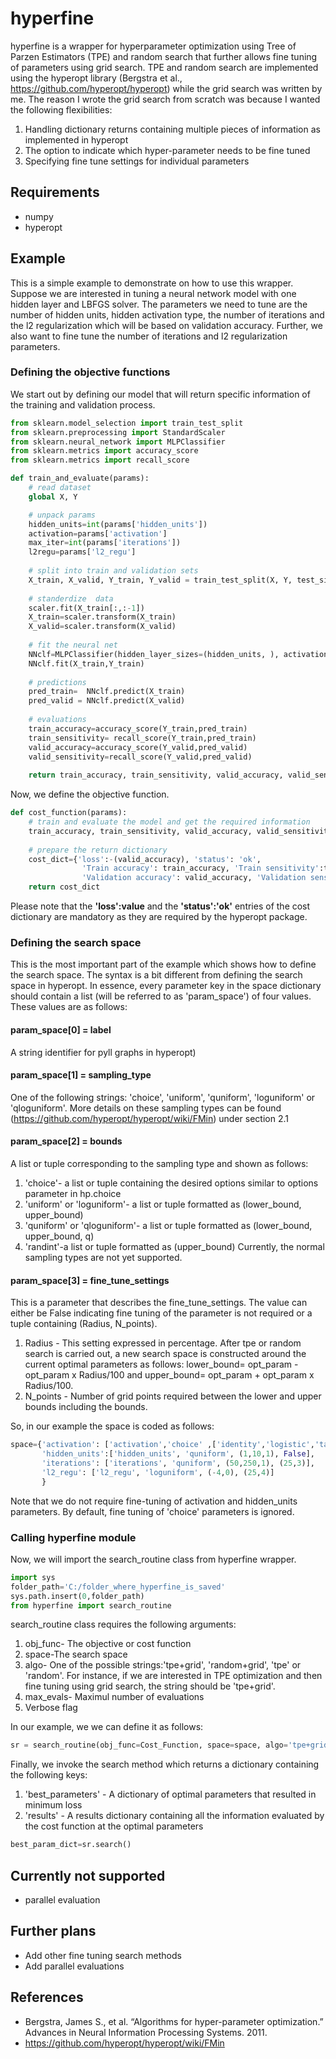 # hyperfine
hyperfine is a wrapper for hyperparameter optimization using Tree of Parzen Estimators (TPE) and random search that further allows fine tuning of parameters using grid search. TPE and random search are implemented using the hyperopt library (Bergstra et al., https://github.com/hyperopt/hyperopt) while the grid search was written by me. The reason I wrote the grid search from scratch was because  I wanted the following flexibilities:
1. Handling dictionary returns containing multiple pieces of information as implemented in hyperopt
2. The option to indicate which hyper-parameter needs to be fine tuned
3. Specifying fine tune settings for individual parameters

## Requirements
- numpy
- hyperopt

## Example
This is a simple example to demonstrate on how to use this wrapper. Suppose we are interested in tuning a neural network model with one hidden layer and LBFGS solver. The parameters we need to tune are the number of hidden units, hidden activation type, the number of iterations and the l2 regularization which will be based on validation accuracy. Further, we also want to fine tune the number of iterations and l2 regularization parameters.

### Defining the objective functions
We start out by defining our model that will return specific information of the training and validation process.
```python
from sklearn.model_selection import train_test_split 
from sklearn.preprocessing import StandardScaler
from sklearn.neural_network import MLPClassifier
from sklearn.metrics import accuracy_score
from sklearn.metrics import recall_score

def train_and_evaluate(params):
    # read dataset
    global X, Y

    # unpack params
    hidden_units=int(params['hidden_units'])
    activation=params['activation']
    max_iter=int(params['iterations'])
    l2regu=params['l2_regu']
    
    # split into train and validation sets
    X_train, X_valid, Y_train, Y_valid = train_test_split(X, Y, test_size=0.2)
    
    # standerdize  data
    scaler.fit(X_train[:,:-1]) 
    X_train=scaler.transform(X_train)
    X_valid=scaler.transform(X_valid)
     
    # fit the neural net
    NNclf=MLPClassifier(hidden_layer_sizes=(hidden_units, ), activation=activation, solver='lbfgs',max_iter = max_iter,alpha=l2regu)
    NNclf.fit(X_train,Y_train) 
    
    # predictions
    pred_train=  NNclf.predict(X_train)
    pred_valid = NNclf.predict(X_valid)
     
    # evaluations
    train_accuracy=accuracy_score(Y_train,pred_train)
    train_sensitivity= recall_score(Y_train,pred_train)
    valid_accuracy=accuracy_score(Y_valid,pred_valid)
    valid_sensitivity=recall_score(Y_valid,pred_valid)
    
    return train_accuracy, train_sensitivity, valid_accuracy, valid_sensitivity
```

Now, we define the objective function.
```python
def cost_function(params):
    # train and evaluate the model and get the required information
    train_accuracy, train_sensitivity, valid_accuracy, valid_sensitivity = train_and_evaluate(params)  
    
    # prepare the return dictionary 
    cost_dict={'loss':-(valid_accuracy), 'status': 'ok',
                'Train accuracy': train_accuracy, 'Train sensitivity':train_sensitivity, 
                'Validation accuracy': valid_accuracy, 'Validation sensitivity': valid_sensitivity}
    return cost_dict
 ```
Please note that the __'loss':value__ and the __'status':'ok'__ entries of the cost dictionary are mandatory as they are required by the hyperopt package.

### Defining the search space
This is the most important part of the example which shows how to define the search space. The syntax is a bit different from defining the search space in hyperopt. In essence, every parameter key in the space dictionary should contain a list (will be referred to as 'param_space') of four values. These values are as follows:

#### param_space[0] = label 
A string identifier for pyll graphs in hyperopt)

#### param_space[1] = sampling_type 
One of the following strings: 'choice', 'uniform', 'quniform', 'loguniform' or 'qloguniform'. More details on these sampling types can be found (https://github.com/hyperopt/hyperopt/wiki/FMin) under section 2.1

#### param_space[2] =  bounds 
A list or tuple corresponding to the sampling type and shown as follows:
1. 'choice'- a list or tuple containing the desired options similar to options parameter in hp.choice
2. 'uniform' or 'loguniform'- a list or tuple formatted as (lower_bound, upper_bound)
3. 'quniform' or 'qloguniform'- a list or tuple formatted as (lower_bound, upper_bound, q)
4. 'randint'-a list or tuple formatted as (upper_bound)
Currently, the normal sampling types are not yet supported.

#### param_space[3] =  fine_tune_settings
This is a parameter that describes the fine_tune_settings. The value can either be False indicating fine tuning of the parameter is not required or a tuple containing (Radius, N_points). 
1. Radius - This setting expressed in percentage. After tpe or random search is carried out, a new search space is constructed around the current optimal parameters as follows: lower_bound= opt_param - opt_param x Radius/100 and upper_bound= opt_param + opt_param x Radius/100. 
2. N_points - Number of grid points required between the lower and upper bounds including the bounds.

So, in our example the space is coded as follows:
```python
space={'activation': ['activation','choice' ,['identity','logistic','tanh','relu'], False], 
       'hidden_units':['hidden_units', 'quniform', (1,10,1), False],
       'iterations': ['iterations', 'quniform', (50,250,1), (25,3)],
       'l2_regu': ['l2_regu', 'loguniform', (-4,0), (25,4)]
       }
```
Note that we do not require fine-tuning of activation and hidden_units parameters. By default, fine tuning of 'choice' parameters is ignored.

### Calling hyperfine module
Now, we will import the search_routine class from hyperfine wrapper. 
```python
import sys
folder_path='C:/folder_where_hyperfine_is_saved'
sys.path.insert(0,folder_path)
from hyperfine import search_routine
```
search_routine class requires the following arguments:
1. obj_func- The objective or cost function
2. space-The search space
3. algo- One of the possible strings:'tpe+grid', 'random+grid', 'tpe' or 'random'. For instance, if we are interested in TPE optimization  and then fine tuning using grid search, the string should be 'tpe+grid'.
4. max_evals- Maximul number of evaluations
5. Verbose flag

In our example, we we can define it as follows:
```python
sr = search_routine(obj_func=Cost_Function, space=space, algo='tpe+grid', max_evals=50, verbose=1)
```
Finally, we invoke the search method which returns a dictionary containing the following keys:
1. 'best_parameters' - A dictionary of optimal parameters that resulted in minimum loss
2. 'results' - A results dictionary containing all the information evaluated by the cost function at the optimal parameters
```python
best_param_dict=sr.search()
```

## Currently not supported
- parallel evaluation

## Further plans
- Add other fine tuning search methods
- Add parallel evaluations

## References
- Bergstra, James S., et al. “Algorithms for hyper-parameter optimization.” Advances in Neural Information Processing Systems. 2011.
- https://github.com/hyperopt/hyperopt/wiki/FMin
